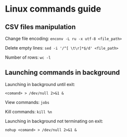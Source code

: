 Linux commands guide
====================

CSV files manipulation
----------------------

   Change file encoding: `enconv -L ru -x utf-8 <file_path>`
   
   Delete empty lines: `sed -i '/^[ \t\r]*$/d' <file_path>`
   
   Number of rows: `wc -l`
   
   
Launching commands in background
--------------------------------

   Launching in background until exit:
   ```
   <comand> > /dev/null 2>&1 &
   ```
   
   View commands: `jobs`
   
   Kill commands: `kill %n`
   
   Launching in background not terminating on exit:
   ```
   nohup <comand> > /dev/null 2>&1 &
   ```